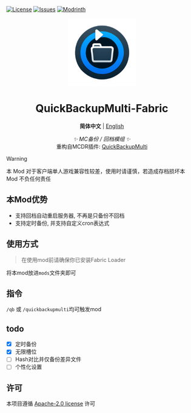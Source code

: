 [![License](https://img.shields.io/github/license/SkyDynamic/QuickBackupM-Fabric.svg)](https://www.apache.org/licenses/LICENSE-2.0)
[![Issues](https://img.shields.io/github/issues/SkyDynamic/QuickBackupM-Fabric.svg)](https://github.com/SkyDynamic/QuickBackupM-Fabric/issues)
[![Modrinth](https://img.shields.io/modrinth/dt/DgWBIBY5?label=Modrinth%20Downloads)](https://modrinth.com/mod/quickbackupmulti)

<div align="center">
<a><img src="./indexImg.png" width="180" height="180" alt="NoneBotPluginLogo"></a>
</div>
<div align="center">

# QuickBackupMulti-Fabric

**简体中文** | [English](README_EN.MD)

_✨ MC备份 / 回档模组 ✨_  
重构自MCDR插件: [QuickBackupMulti](https://github.com/TISUnion/QuickBackupM)

</div>

> [!WARNING]  
> 本 Mod 对于客户端单人游戏兼容性较差，使用时请谨慎，若造成存档损坏本 Mod 不负任何责任

## 本Mod优势
- 支持回档自动重启服务器, 不再是只备份不回档
- 支持定时备份, 并支持自定义cron表达式

## 使用方式
> 在使用mod前请确保你已安装Fabric Loader

将本mod放进`mods`文件夹即可

## 指令
`/qb` 或 `/quickbackupmulti`均可触发mod

## todo
- [x] 定时备份
- [x] 无限槽位
- [ ] Hash对比并仅备份差异文件
- [ ] 个性化设置

## 许可
本项目遵循 [Apache-2.0 license](https://www.apache.org/licenses/LICENSE-2.0) 许可
